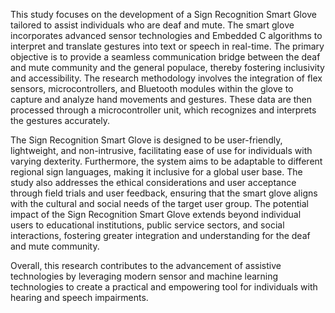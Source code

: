 This study focuses on the development of a Sign Recognition Smart Glove
tailored to assist individuals who are deaf and mute. The smart glove
incorporates advanced sensor technologies and Embedded C algorithms to
interpret and translate gestures into text or speech in real-time. The primary
objective is to provide a seamless communication bridge between the deaf
and mute community and the general populace, thereby fostering inclusivity
and accessibility. The research methodology involves the integration of flex
sensors, microcontrollers, and Bluetooth modules within the glove to
capture and analyze hand movements and gestures. These data are then
processed through a microcontroller unit, which recognizes and interprets
the gestures accurately.

The Sign Recognition Smart Glove is designed to be user-friendly,
lightweight, and non-intrusive, facilitating ease of use for individuals with
varying dexterity. Furthermore, the system aims to be adaptable to different
regional sign languages, making it inclusive for a global user base. The
study also addresses the ethical considerations and user acceptance through
field trials and user feedback, ensuring that the smart glove aligns with the
cultural and social needs of the target user group. The potential impact of
the Sign Recognition Smart Glove extends beyond individual users to
educational institutions, public service sectors, and social interactions,
fostering greater integration and understanding for the deaf and mute
community.

Overall, this research contributes to the advancement of assistive
technologies by leveraging modern sensor and machine learning
technologies to create a practical and empowering tool for individuals with
hearing and speech impairments.